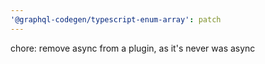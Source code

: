 ```yaml
---
'@graphql-codegen/typescript-enum-array': patch
---
```


chore: remove async from a plugin, as it's never was async
